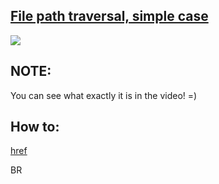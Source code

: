 ## [File path traversal, simple case](https://portswigger.net/web-security/file-path-traversal/lab-simple)


![](https://github.com/nu11secur1ty/PortSwigger-Web-Security-Academy/blob/main/Directory-traversal/File%20path_traversal-simple_case/Docs/Screenshot%202022-05-16%20125706.png)

## NOTE:
You can see what exactly it is in the video! =)

## How to:
[href](https://streamable.com/4xcli0)

BR
